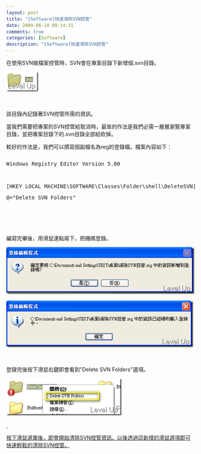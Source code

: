 ```yaml
---
layout: post
title: "[Software]快速清除SVN控管"
date: 2009-06-10 09:14:31
comments: true
categories: [Software]
description: "[Software]快速清除SVN控管"
---
```

<p>在使用SVN做檔案控管時，SVN會在專案目錄下新增個.svn目錄。</p><p><img style="border-right-width: 0px; border-top-width: 0px; border-bottom-width: 0px; border-left-width: 0px" border="0" alt="image" width="86" height="54" src="\images\posts\8760\image_thumb_2.png" /></p><p> </p><p>該目錄內記錄著SVN控管所需的資訊。</p><p>當我們需要把專案的SVN控管給取消時，最笨的作法是我們必需一層層瀏覽專案目錄，並把專案目錄下的.svn目錄全部給砍掉。</p><p>較好的作法是，我們可以撰寫個副檔名為reg的登錄檔。檔案內容如下：</p><div style="width: 561px; height: 165px; overflow: auto"><div class="csharpcode"><pre class="alt">
Windows Registry Editor Version 5.00 </pre><pre>
 </pre><pre class="alt">
[HKEY_LOCAL_MACHINE\SOFTWARE\Classes\Folder\shell\DeleteSVN]</pre><pre>
@="Delete SVN Folders" </pre><pre class="alt">
 </pre><pre>
[HKEY_LOCAL_MACHINE\SOFTWARE\Classes\Folder\shell\DeleteSVN\command]</pre><pre class="alt">
@="cmd.exe /c \"TITLE Removing SVN Folders in %1 &amp;&amp; COLOR 07 &amp;&amp; FOR /r \"%1\" %%f IN (.svn) DO RD /s /q \"%%f\" \""</pre></div></div><p /><style type="text/css"><![CDATA[


.csharpcode, .csharpcode pre
{
	font-size: small;
	color: black;
	font-family: consolas, "Courier New", courier, monospace;
	background-color: #ffffff;
	/*white-space: pre;*/
}
.csharpcode pre { margin: 0em; }
.csharpcode .rem { color: #008000; }
.csharpcode .kwrd { color: #0000ff; }
.csharpcode .str { color: #006080; }
.csharpcode .op { color: #0000c0; }
.csharpcode .preproc { color: #cc6633; }
.csharpcode .asp { background-color: #ffff00; }
.csharpcode .html { color: #800000; }
.csharpcode .attr { color: #ff0000; }
.csharpcode .alt 
{
	background-color: #f4f4f4;
	width: 100%;
	margin: 0em;
}
.csharpcode .lnum { color: #606060; }]]></style><p> </p><p>編寫完畢後，用滑鼠連點兩下，把機碼登錄。</p><p><img style="border-right-width: 0px; border-top-width: 0px; border-bottom-width: 0px; border-left-width: 0px" border="0" alt="image" width="502" height="126" src="\images\posts\8760\image_thumb_5.png" /></a></p><p><a href="http://files.dotblogs.com.tw/larrynung/0906/SVN_120AC/image_10.png"><img style="border-right-width: 0px; border-top-width: 0px; border-bottom-width: 0px; border-left-width: 0px" border="0" alt="image" width="499" height="125" src="\images\posts\8760\image_thumb_4.png" /></a></p><p> </p><p>登錄完後按下滑鼠右鍵即會看到"Delete SVN Folders"選項。</p><p><a href="http://files.dotblogs.com.tw/larrynung/0906/SVN_120AC/image_4.png"><img style="border-right-width: 0px; border-top-width: 0px; border-bottom-width: 0px; border-left-width: 0px" border="0" alt="image" width="308" height="100" src="\images\posts\8760\image_thumb_1.png" /></p><p> </p><p>按下滑鼠選單後，即會開始清除SVN控管資訊。以後透過這新增的滑鼠選項即可快速輕鬆的清除SVN控管。</p>